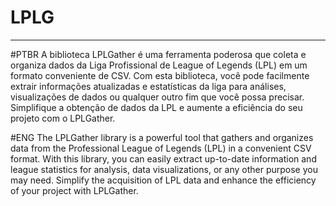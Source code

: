 # LPLG
---
#PTBR
A biblioteca LPLGather é uma ferramenta poderosa que coleta e organiza dados da Liga Profissional de League of Legends (LPL) em um formato conveniente de CSV. Com esta biblioteca, você pode facilmente extrair informações atualizadas e estatísticas da liga para análises, visualizações de dados ou qualquer outro fim que você possa precisar. Simplifique a obtenção de dados da LPL e aumente a eficiência do seu projeto com o LPLGather.

#ENG
The LPLGather library is a powerful tool that gathers and organizes data from the Professional League of Legends (LPL) in a convenient CSV format. With this library, you can easily extract up-to-date information and league statistics for analysis, data visualizations, or any other purpose you may need. Simplify the acquisition of LPL data and enhance the efficiency of your project with LPLGather.
